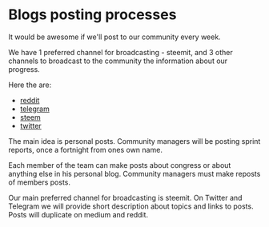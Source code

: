 # Blogs posting processes

It would be awesome if we'll post to our community every week.

We have 1 preferred channel for broadcasting - steemit, and 3 other channels to broadcast to the community the information about our progress.

Here the are:

- [reddit](https://www.reddit.com/r/cybercongress/)
- [telegram](https://t.me/cybercongress)
- [steem](https://steemit.com/@cybercongress)
- [twitter](https://twitter.com/cyber_devs)

The main idea is personal posts. Community managers will be posting sprint reports, once a fortnight from ones own name.

Each member of the team can make posts about congress or about anything else in his personal blog. Community managers must make reposts of members posts.

Our main preferred channel for broadcasting is steemit. On Twitter and Telegram we will provide short description about
topics and links to posts. Posts will duplicate on medium and reddit.
